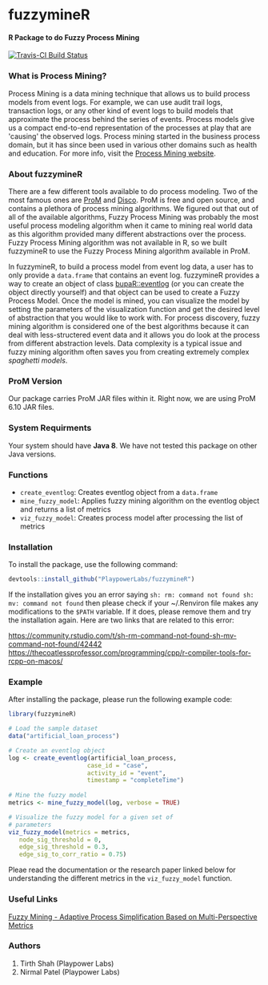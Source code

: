 # fuzzymineR #  

#### R Package to do Fuzzy Process Mining ####  

[![Travis-CI Build Status](https://travis-ci.org/nirmalpatel/fuzzymineR.svg?branch=master)](https://travis-ci.org/nirmalpatel/fuzzymineR)  

### What is Process Mining? ###

Process Mining is a data mining technique that allows us to build process models from event logs. For example, we can use audit trail logs, transaction logs, or any other kind of event logs to build models that approximate the process behind the series of events. Process models give us a compact end-to-end representation of the processes at play that are 'causing' the observed logs. Process mining started in the business process domain, but it has since been used in various other domains such as health and education. For more info, visit the [Process Mining website](http://www.processmining.org).

### About fuzzymineR ### 

There are a few different tools available to do process modeling. Two of the most famous ones are [ProM](http://promtools.org) and [Disco](https://fluxicon.com/disco/). ProM is free and open source, and contains a plethora of process mining algorithms. We figured out that out of all of the available algorithms, Fuzzy Process Mining was probably the most useful process modeling algorithm when it came to mining real world data as this algorithm provided many different abstractions over the process. Fuzzy Process Mining algorithm was not available in R, so we built fuzzymineR to use the Fuzzy Process Mining algorithm available in ProM.

In fuzzymineR, to build a process model from event log data, a user has to only provide a `data.frame` that contains an event log. fuzzymineR provides a way to create an object of class [bupaR::eventlog](https://rdrr.io/cran/bupaR/man/eventlog.html) (or you can create the object directly yourself) and that object can be used to create a Fuzzy Process Model. Once the model is mined, you can visualize the model by setting the parameters of the visualization function and get the desired level of abstraction that you would like to work with. For process discovery, fuzzy mining algorithm is considered one of the best algorithms because it can deal with less-structered event data and it allows you do look at the process from different abstraction levels. Data complexity is a typical issue and fuzzy mining algorithm often saves you from creating extremely complex *spaghetti models*.

### ProM Version ###

Our package carries ProM JAR files within it. Right now, we are using ProM 6.10 JAR files.

### System Requirments ###  

Your system should have **Java 8**. We have not tested this package on other Java versions.

### Functions ###  

* `create_eventlog`: Creates eventlog object from a `data.frame`  
* `mine_fuzzy_model`: Applies fuzzy mining algorithm on the eventlog object and returns a list of metrics  
* `viz_fuzzy_model`: Creates process model after processing the list of metrics  

### Installation ###

To install the package, use the following command:

```r
devtools::install_github("PlaypowerLabs/fuzzymineR")
```

If the installation gives you an error saying `sh: rm: command not found sh: mv: command not found` then please check if your ~/.Renviron file makes any modifications to the `$PATH` variable. If it does, please remove them and try the installation again. Here are two links that are related to this error:

https://community.rstudio.com/t/sh-rm-command-not-found-sh-mv-command-not-found/42442
https://thecoatlessprofessor.com/programming/cpp/r-compiler-tools-for-rcpp-on-macos/

### Example ###  

After installing the package, please run the following example code:

```r
library(fuzzymineR)

# Load the sample dataset
data("artificial_loan_process")

# Create an eventlog object
log <- create_eventlog(artificial_loan_process,
                      case_id = "case",
                      activity_id = "event",
                      timestamp = "completeTime")
                      
# Mine the fuzzy model
metrics <- mine_fuzzy_model(log, verbose = TRUE)

# Visualize the fuzzy model for a given set of
# parameters
viz_fuzzy_model(metrics = metrics,
   node_sig_threshold = 0,
   edge_sig_threshold = 0.3,
   edge_sig_to_corr_ratio = 0.75)
```

Pleae read the documentation or the research paper linked below for understanding the different metrics in the `viz_fuzzy_model` function.

### Useful Links ###  

[Fuzzy Mining - Adaptive Process Simplification  Based on Multi-Perspective Metrics](http://citeseerx.ist.psu.edu/viewdoc/download?doi=10.1.1.81.1207&rep=rep1&type=pdf)

### Authors ###

1. Tirth Shah (Playpower Labs)
2. Nirmal Patel (Playpower Labs)

